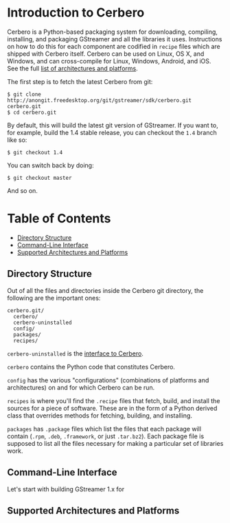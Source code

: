 # Introduction to Cerbero

Cerbero is a Python-based packaging system for downloading, compiling, installing, and packaging GStreamer and all the libraries it uses. Instructions on how to do this for each component are codified in `recipe` files which are shipped with Cerbero itself. Cerbero can be used on Linux, OS X, and Windows, and can cross-compile for Linux, Windows, Android, and iOS. See the full [list of architectures and platforms](#supported-platforms).

The first step is to fetch the latest Cerbero from git:

    $ git clone http://anongit.freedesktop.org/git/gstreamer/sdk/cerbero.git cerbero.git
    $ cd cerbero.git

By default, this will build the latest git version of GStreamer. If you want to, for example, build the 1.4 stable release, you can checkout the `1.4` branch like so:

    $ git checkout 1.4
    
You can switch back by doing:

    $ git checkout master

And so on.

# Table of Contents
 * [Directory Structure](#dir-structure)
 * [Command-Line Interface](#cli-usage)
 * [Supported Architectures and Platforms](#supported-platforms)

## Directory Structure <a id="dir-structure"></a>

Out of all the files and directories inside the Cerbero git directory, the following are the important ones:

    cerbero.git/
      cerbero/
      cerbero-uninstalled
      config/
      packages/
      recipes/

`cerbero-uninstalled` is the [interface to Cerbero](#cli-usage).

`cerbero` contains the Python code that constitutes Cerbero.

`config` has the various "configurations" (combinations of platforms and architectures) on and for which Cerbero can be run.

`recipes` is where you'll find the `.recipe` files that fetch, build, and install the sources for a piece of software. These are in the form of a Python derived class that overrides methods for fetching, building, and installing.

`packages` has `.package` files which list the files that each package will contain (`.rpm`, `.deb`, `.framework`, or just `.tar.bz2`). Each package file is supposed to list all the files necessary for making a particular set of libraries work.

## Command-Line Interface <a id="cli-usage"></a>

Let's start with building GStreamer 1.x for 

## Supported Architectures and Platforms <a id="supported-platforms"></a>
